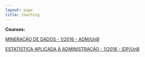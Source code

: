 ```yaml
---
layout: page
title: teaching
---
```


<strong>
Courses:
</strong>

[MINERAÇÃO DE DADOS - 1/2016 - ADM/UnB](http://thiagomarzagao.com/teaching/mineracao1/)

[ESTATÍSTICA APLICADA À ADMINISTRAÇÃO - 1/2016 - IDP/UnB](http://thiagomarzagao.com/teaching/estatistica1/)